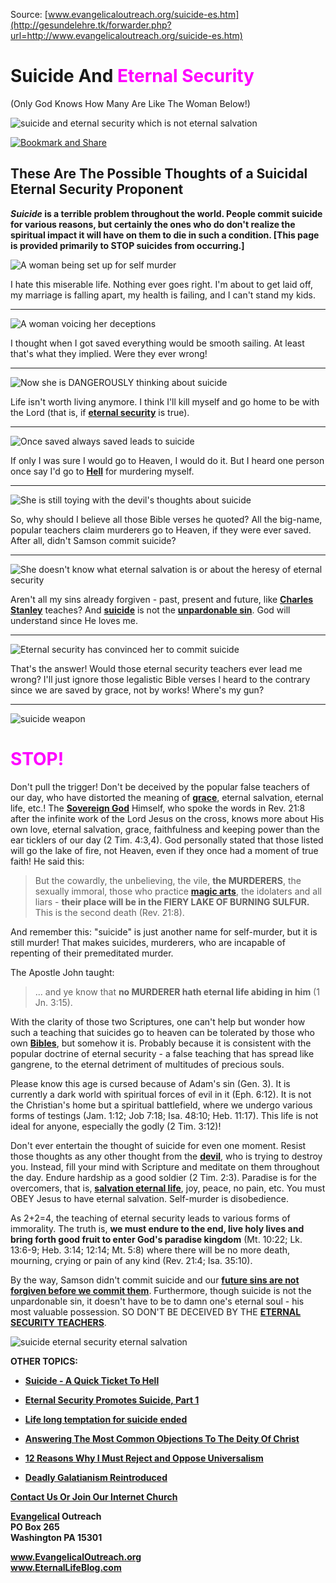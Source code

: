 <!--t Suicide And Eternal Security t-->
<!--d Suicide And Eternal Security d-->

Source: [www.evangelicaloutreach.org/suicide-es.htm](http://gesundelehre.tk/forwarder.php?url=http://www.evangelicaloutreach.org/suicide-es.htm) 


# Suicide And <font color="magenta">Eternal Security</font>

(Only God Knows How Many Are Like The Woman Below!)

![suicide and eternal security which is not eternal salvation](../../files/pictures/a-colorb.gif)

[![Bookmark and Share](../s7.addthis.com/static/btn/v2/lg-share-en.gif)](http://www.addthis.com/bookmark.php?v=250&username=xa-4ce723c86d857fe0)



## These Are The Possible Thoughts of a Suicidal Eternal Security Proponent

**_Suicide_ is a terrible problem throughout the world. People commit suicide for various reasons, but certainly the ones who do don't realize the spiritual impact it will have on them to die in such a condition. [This page is provided primarily to STOP suicides from occurring.]**

![A woman being set up for self murder](../../files/pictures/woman1.jpg)

I hate this miserable life. Nothing ever goes right.
 I'm about to get laid off, my marriage is falling apart, my health 
is failing, and I can't stand my kids.

* * *

![A woman voicing her deceptions](../../files/pictures/woman2.jpg)

I thought when I got saved everything would be 
smooth sailing. At least that's what they implied. Were they ever 
wrong!

* * *

![Now she is DANGEROUSLY thinking about suicide](../../files/pictures/woman3.jpg)

Life isn't worth living anymore. I think I'll kill myself 
and go home to be with the Lord (that is, if **[eternal security](http://gesundelehre.tk/forwarder.php?url=http://www.evangelicaloutreach.org/eternal-security.html)** is true).

* * *

![Once saved always saved leads to suicide](../../files/pictures/woman4.jpg)

If only I was sure I would go to Heaven, I would do it.
 But I heard one person once say I'd go to **[Hell](http://gesundelehre.tk/forwarder.php?url=http://www.evangelicaloutreach.org/hell.html)** for murdering myself.

* * *

![She is still toying with the devil's thoughts about suicide](../../files/pictures/woman5.jpg)

So, why should I believe all those Bible verses he 
quoted? All the big-name, popular teachers claim murderers go 
to Heaven, if they were ever saved. After all, didn't Samson 
commit suicide?

* * *

![She doesn't know what eternal salvation is or about the heresy of eternal security](../../files/pictures/woman6.jpg)

Aren't all my sins already forgiven - past, present 
and future, like **[Charles Stanley](http://gesundelehre.tk/forwarder.php?url=http://www.evangelicaloutreach.org/charles-stanley.html)** teaches? And [**suicide**](http://gesundelehre.tk/forwarder.php?url=http://www.evangelicaloutreach.org/suicide.html) is not the 
**[unpardonable sin](http://gesundelehre.tk/forwarder.php?url=http://www.evangelicaloutreach.org/eternal_sin_blasphemy_of_Holy_Spirit.html)**. God will understand since He loves me.

* * *

![Eternal security has convinced her to commit suicide](../../files/pictures/woman7.jpg)

That's the answer! Would those eternal security 
teachers ever lead me wrong? I'll just ignore those legalistic Bible 
verses I heard to the contrary since we are saved by grace, not by 
works! Where's my gun?

* * *

![suicide weapon](../../files/pictures/gun.jpg)

# **<font color="magenta">STOP!</font>**

Don't pull the trigger! Don't be deceived by the popular false teachers of our day, who have distorted the meaning of [**grace**](http://gesundelehre.tk/forwarder.php?url=http://www.evangelicaloutreach.org/true-grace-false-grace.html), eternal salvation, eternal life, etc.! The **[Sovereign God](http://gesundelehre.tk/forwarder.php?url=http://www.evangelicaloutreach.org/sovereignty-of-god.html)** Himself, who spoke the words in Rev. 21:8 after the infinite work of the Lord Jesus on the cross, knows more about His own love, eternal salvation, grace, faithfulness and keeping power than the ear ticklers of our day (2 Tim. 4:3,4). God personally stated that those listed will go the lake of fire, not Heaven, even if they once had a moment of true faith! He said this:

> But the cowardly, the unbelieving, the vile, **the MURDERERS**, the sexually immoral, those who practice **[magic arts](http://gesundelehre.tk/forwarder.php?url=http://www.evangelicaloutreach.org/occult.html)**, the idolaters and all liars - **their place will be in the FIERY LAKE OF BURNING SULFUR.** This is the second death (Rev. 21:8).

And remember this: "suicide" is just another name for self-murder, but it is still murder! That makes suicides, murderers, who are incapable of repenting of their premeditated murder.

The Apostle John taught:

> ... and ye know that **no MURDERER hath eternal life abiding in him** (1 Jn. 3:15).

With the clarity of those two Scriptures, one can't help but wonder how such a teaching that suicides go to heaven can be tolerated by those who own **[Bibles](http://gesundelehre.tk/forwarder.php?url=http://www.evangelicaloutreach.org/bible.html)**, but somehow it is. Probably because it is consistent with the popular doctrine of eternal security - a false teaching that has spread like gangrene, to the eternal detriment of multitudes of precious souls.

Please know this age is cursed because of Adam's sin (Gen. 3). It is currently a dark world with spiritual forces of evil in it (Eph. 6:12). It is not the Christian's home but a spiritual battlefield, where we undergo various forms of testings (Jam. 1:12; Job 7:18; Isa. 48:10; Heb. 11:17). This life is not ideal for anyone, especially the godly (2 Tim. 3:12)!

Don't ever entertain the thought of suicide for even one moment. Resist those thoughts as any other thought from the **[devil](http://gesundelehre.tk/forwarder.php?url=http://www.evangelicaloutreach.org/devil.html)**, who is trying to destroy you. Instead, fill your mind with Scripture and meditate on them throughout the day. Endure hardship as a good soldier (2 Tim. 2:3). Paradise is for the overcomers, that is, **[salvation eternal life](http://gesundelehre.tk/forwarder.php?url=http://www.evangelicaloutreach.org/getsaved.html)**, joy, peace, no pain, etc. You must OBEY Jesus to have eternal salvation. Self-murder is disobedience.

As 2+2=4, the teaching of eternal security leads to various forms of immorality. The truth is, **we must endure to the end, live holy lives and bring forth good fruit to enter God's paradise kingdom** (Mt. 10:22; Lk. 13:6-9; Heb. 3:14; 12:14; Mt. 5:8) where there will be no more death, mourning, crying or pain of any kind (Rev. 21:4; Isa. 35:10).

By the way, Samson didn't commit suicide and our **[future sins are not forgiven before we commit them](http://gesundelehre.tk/forwarder.php?url=http://www.evangelicaloutreach.org/futuresins.html)**. Furthermore, though suicide is not the unpardonable sin, it doesn't have to be to damn one's eternal soul - his most valuable possession. SO DON'T BE DECEIVED BY THE **[ETERNAL SECURITY TEACHERS](http://gesundelehre.tk/forwarder.php?url=http://www.evangelicaloutreach.org/eternal-security-teachers.html)**.

![suicide eternal security eternal salvation](../../files/pictures/a-colorb.gif)

**OTHER TOPICS:**

- **[Suicide - A Quick Ticket To Hell](http://gesundelehre.tk/forwarder.php?url=http://www.evangelicaloutreach.org/suicide.html)**

- **[Eternal Security Promotes Suicide, Part 1](http://gesundelehre.tk/forwarder.php?url=http://www.evangelicaloutreach.org/suicide_testimony.htm)**

- **[Life long temptation for suicide ended](http://gesundelehre.tk/forwarder.php?url=http://www.evangelicaloutreach.org/sj.htm)**

- **[Answering The Most Common Objections To The Deity Of Christ](http://gesundelehre.tk/forwarder.php?url=http://www.evangelicaloutreach.org/deity-of-Christ.html)**

- **[12 Reasons Why I Must Reject and Oppose Universalism](http://gesundelehre.tk/forwarder.php?url=http://www.evangelicaloutreach.org/rejectuniversalism.html)**

- **[Deadly Galatianism Reintroduced](http://gesundelehre.tk/forwarder.php?url=http://www.evangelicaloutreach.org/galatianism.html)**

[**Contact Us Or Join Our Internet Church**](http://gesundelehre.tk/forwarder.php?url=http://www.evangelicaloutreach.org/contact.html)

**[Evangelical](http://gesundelehre.tk/forwarder.php?url=http://www.evangelicaloutreach.org/index.html) Outreach**  
**PO Box 265**  
**Washington PA 15301**

**www.EvangelicalOutreach.org**  
**www.EternalLifeBlog.com**